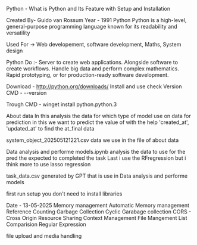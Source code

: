  Python - What is Python and Its Feature with Setup and Installation

Created By- Guido van Rossum
Year - 1991 
Python
Python is a high-level, general-purpose programming language known for its readability and versatility

Used For -> Web developement, software development, Maths, System design

Python Do :-
    Server to create web applications.
    Alongside software to create workflows.
    Handle big data and perform complex mathematics.
    Rapid prototyping, or for production-ready software development.

Download - http://python.org/downloads/
Install and use check Version
CMD - --version

Trough CMD - winget install python.python.3

About data
In this analysis the data for which type of model use on data for prediction 
in this we want to predict the value of with the help 'created_at', 'updated_at' to find the at_final data
 
system_object_202505121221.csv
data we use in the file of about data

Data analysis and performe models.ipynb
analysis the data to use for the pred the expected to completed the task Last i use the RFregression but i think more to use lasso regression 

task_data.csv
generated by GPT that is use in Data analysis and performe models

first run setup you don't need to install libraries

Date - 13-05-2025
Memory management
Automatic Memory management 
Reference Counting 
Garbage Collection
Cyclic Garabage collection
CORS - Cross Origin Resource Sharing 
Context Management
File Mangement
List Comparision
Regular Expression

file upload and media handling 
